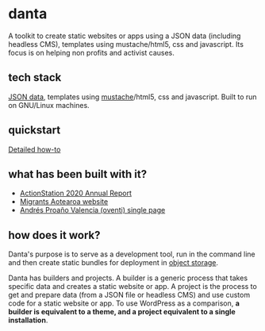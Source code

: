 # danta
A toolkit to create static websites or apps using a JSON data (including headless CMS), templates using mustache/html5, css and javascript. Its focus is on helping non profits and activist causes.

## tech stack
[JSON data](https://beginnersbook.com/2015/04/json-tutorial/), templates using [mustache](https://github.com/janl/mustache.js/blob/master/README.md)/html5, css and javascript. Built to run on GNU/Linux machines.

## quickstart
[Detailed how-to](docs/how_to.md)

## what has been built with it?
- [ActionStation 2020 Annual Report](https://actionstation.org.nz/annual-reports/2020)
- [Migrants Aotearoa website](https://migrantsaotearoa.org.nz/)
- [Andrés Proaño Valencia (oventi) single page](https://oventi.org/)

## how does it work?
Danta's purpose is to serve as a development tool, run in the command line and then create static bundles for deployment in [object storage](https://en.wikipedia.org/wiki/Object_storage).

Danta has builders and projects. A builder is a generic process that takes specific data and creates a static website or app. A project is the process to get and prepare data (from a JSON file or headless CMS) and use custom code for a static website or app. To use WordPress as a comparison, **a builder is equivalent to a theme, and a project equivalent to a single installation**.
